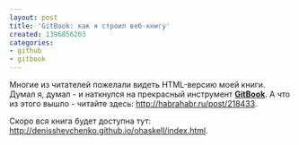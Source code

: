 ```yaml
---
layout: post
title: 'GitBook: как я строил веб-книгу'
created: 1396856203
categories:
- github
- gitbook
---
```

Многие из читателей пожелали видеть HTML-версию моей книги. Думал я, думал - и наткнулся на прекрасный инструмент <strong><a href="http://www.gitbook.io/">GitBook</a></strong>. А что из этого вышло - читайте здесь: http://habrahabr.ru/post/218433.

Скоро вся книга будет доступна тут: http://denisshevchenko.github.io/ohaskell/index.html.
